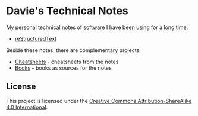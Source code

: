 # Davie's Technical Notes

My personal technical notes of software I have been using for a long time:

* [reStructuredText](restructuredtext/restructuredtext.rst)

Beside these notes, there are complementary projects:

* [Cheatsheets][cheatsheets] - cheatsheets from the notes
* [Books][books] - books as sources for the notes

[books]: https://github.com/daviebadger/books
[cheatsheets]: https://github.com/daviebadger/cheatsheets

## License

This project is licensed under the
[Creative Commons Attribution-ShareAlike 4.0 International](LICENSE).
